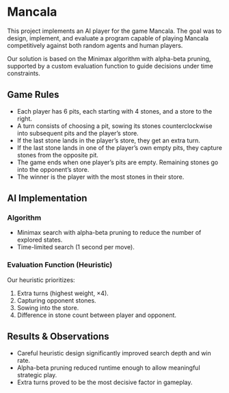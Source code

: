 # Mancala
This project implements an AI player for the game Mancala. The goal was to design, implement, and evaluate a program capable of playing Mancala competitively against both random agents and human players.

Our solution is based on the Minimax algorithm with alpha-beta pruning, supported by a custom evaluation function to guide decisions under time constraints.

## Game Rules
- Each player has 6 pits, each starting with 4 stones, and a store to the right.
- A turn consists of choosing a pit, sowing its stones counterclockwise into subsequent pits and the player’s store.
- If the last stone lands in the player’s store, they get an extra turn.
- If the last stone lands in one of the player’s own empty pits, they capture stones from the opposite pit.
- The game ends when one player’s pits are empty. Remaining stones go into the opponent’s store.
- The winner is the player with the most stones in their store.

## AI Implementation
### Algorithm
- Minimax search with alpha-beta pruning to reduce the number of explored states.
- Time-limited search (1 second per move).

### Evaluation Function (Heuristic)
Our heuristic prioritizes:
1. Extra turns (highest weight, ×4).
2. Capturing opponent stones.
3. Sowing into the store.
4. Difference in stone count between player and opponent.

## Results & Observations
- Careful heuristic design significantly improved search depth and win rate.
- Alpha-beta pruning reduced runtime enough to allow meaningful strategic play.
- Extra turns proved to be the most decisive factor in gameplay.